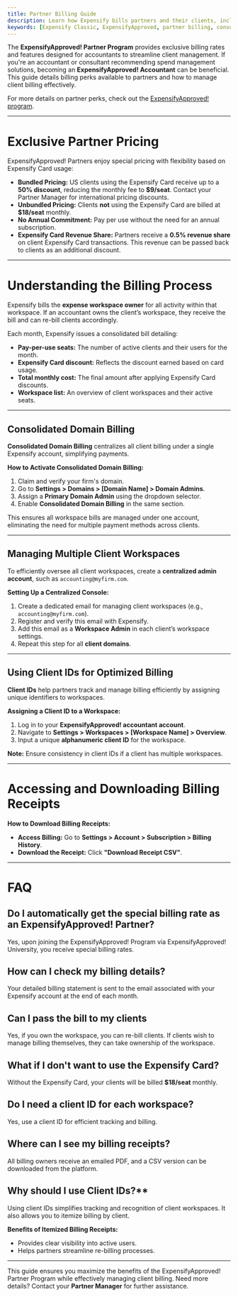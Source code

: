 ```yaml
---
title: Partner Billing Guide
description: Learn how Expensify bills partners and their clients, including exclusive pricing, consolidated billing, and client ID management.
keywords: [Expensify Classic, ExpensifyApproved, partner billing, consolidated billing, client ID, Expensify Card]
---
```


The **ExpensifyApproved! Partner Program** provides exclusive billing rates and features designed for accountants to streamline client management. If you're an accountant or consultant recommending spend management solutions, becoming an **ExpensifyApproved! Accountant** can be beneficial. This guide details billing perks available to partners and how to manage client billing effectively.

For more details on partner perks, check out the [ExpensifyApproved! program](https://use.expensify.com/accountants-program).

---

# Exclusive Partner Pricing

ExpensifyApproved! Partners enjoy special pricing with flexibility based on Expensify Card usage:
- **Bundled Pricing:** US clients using the Expensify Card receive up to a **50% discount**, reducing the monthly fee to **$9/seat**. Contact your Partner Manager for international pricing discounts.
- **Unbundled Pricing:** Clients **not** using the Expensify Card are billed at **$18/seat** monthly.
- **No Annual Commitment:** Pay per use without the need for an annual subscription.
- **Expensify Card Revenue Share:** Partners receive a **0.5% revenue share** on client Expensify Card transactions. This revenue can be passed back to clients as an additional discount.

---

# Understanding the Billing Process

Expensify bills the **expense workspace owner** for all activity within that workspace. If an accountant owns the client’s workspace, they receive the bill and can re-bill clients accordingly.

Each month, Expensify issues a consolidated bill detailing:
- **Pay-per-use seats:** The number of active clients and their users for the month.
- **Expensify Card discount:** Reflects the discount earned based on card usage.
- **Total monthly cost:** The final amount after applying Expensify Card discounts.
- **Workspace list:** An overview of client workspaces and their active seats.

---

## Consolidated Domain Billing

**Consolidated Domain Billing** centralizes all client billing under a single Expensify account, simplifying payments.

**How to Activate Consolidated Domain Billing:**
1. Claim and verify your firm's domain.
2. Go to **Settings > Domains > [Domain Name] > Domain Admins**.
3. Assign a **Primary Domain Admin** using the dropdown selector.
4. Enable **Consolidated Domain Billing** in the same section.

This ensures all workspace bills are managed under one account, eliminating the need for multiple payment methods across clients.

---

## Managing Multiple Client Workspaces

To efficiently oversee all client workspaces, create a **centralized admin account**, such as `accounting@myfirm.com`.

**Setting Up a Centralized Console:**
1. Create a dedicated email for managing client workspaces (e.g., `accounting@myfirm.com`).
2. Register and verify this email with Expensify.
3. Add this email as a **Workspace Admin** in each client’s workspace settings.
4. Repeat this step for all **client domains**.

---

## Using Client IDs for Optimized Billing

**Client IDs** help partners track and manage billing efficiently by assigning unique identifiers to workspaces.

**Assigning a Client ID to a Workspace:**
1. Log in to your **ExpensifyApproved! accountant account**.
2. Navigate to **Settings > Workspaces > [Workspace Name] > Overview**.
3. Input a unique **alphanumeric client ID** for the workspace.

**Note:** Ensure consistency in client IDs if a client has multiple workspaces.

---

# Accessing and Downloading Billing Receipts

**How to Download Billing Receipts:**
- **Access Billing:** Go to **Settings > Account > Subscription > Billing History**.
- **Download the Receipt:** Click **"Download Receipt CSV"**.

---

# FAQ

## Do I automatically get the special billing rate as an ExpensifyApproved! Partner?

Yes, upon joining the ExpensifyApproved! Program via ExpensifyApproved! University, you receive special billing rates.

## How can I check my billing details?

Your detailed billing statement is sent to the email associated with your Expensify account at the end of each month.

## Can I pass the bill to my clients

Yes, if you own the workspace, you can re-bill clients. If clients wish to manage billing themselves, they can take ownership of the workspace.

## What if I don't want to use the Expensify Card?

Without the Expensify Card, your clients will be billed **$18/seat** monthly.

## Do I need a client ID for each workspace?

Yes, use a client ID for efficient tracking and billing.

## Where can I see my billing receipts?

All billing owners receive an emailed PDF, and a CSV version can be downloaded from the platform.

## Why should I use Client IDs?**

Using client IDs simplifies tracking and recognition of client workspaces. It also allows you to itemize billing by client.

**Benefits of Itemized Billing Receipts:**
- Provides clear visibility into active users.
- Helps partners streamline re-billing processes.

---

This guide ensures you maximize the benefits of the ExpensifyApproved! Partner Program while effectively managing client billing. Need more details? Contact your **Partner Manager** for further assistance.
